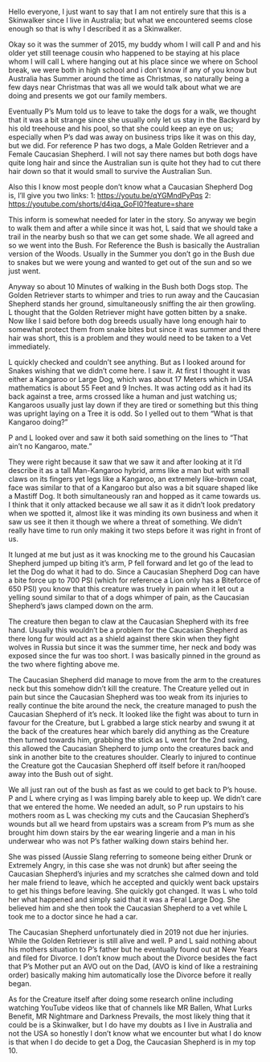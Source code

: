Hello everyone, I just want to say that I am not entirely sure that this is a Skinwalker since I live in Australia; but what we encountered seems close enough so that is why I described it as a Skinwalker.

Okay so it was the summer of 2015, my buddy whom I will call P and and his older yet still teenage cousin who happened to be staying at his place whom I will call L where hanging out at his place since we where on School break, we were both in high school and i don’t know if any of you know but Australia has Summer around the time as Christmas, so naturally being a few days near Christmas that was all we would talk about what we are doing and presents we got our family members. 

Eventually P’s Mum told us to leave to take the dogs for a walk, we thought that it was a bit strange since she usually only let us stay in the Backyard by his old treehouse and his pool, so that she could keep an eye on us; especially when P’s dad was away on business trips like it was on this day, but we did. For reference P has two dogs, a Male Golden Retriever and a Female Caucasian Shepherd. I will not say there names but both dogs have quite long hair and since the Australian sun is quite hot they had to cut there hair down so that it would small to survive the Australian Sun.

Also this I know most people don’t know what a Caucasian Shepherd Dog is, I’ll give you two links:
1: https://youtu.be/qYGMndPyPqs
2: https://youtube.com/shorts/d4iqa_GoFI0?feature=share

This inform is somewhat needed for later in the story. So anyway we begin to walk them and after a while since it was hot, L said that we should take a trail in the nearby bush so that we can get some shade. We all agreed and so we went into the Bush. For Reference the Bush is basically the Australian version of the Woods. Usually in the Summer you don’t go in the Bush due to snakes but we were young and wanted to get out of the sun and so we just went.

Anyway so about 10 Minutes of walking in the Bush both Dogs stop. The Golden Retriever starts to whimper and tries to run away and the Caucasian Shepherd stands her ground, simultaneously sniffing the air then growling. L thought that the Golden Retriever might have gotten bitten by a snake. Now like I said before both dog breeds usually have long enough hair to somewhat protect them from snake bites but since it was summer and there hair was short, this is a problem and they would need to be taken to a Vet immediately.

L quickly checked and couldn’t see anything. But as I looked around for Snakes wishing that we didn’t come here. I saw it. At first I thought it was either a Kangaroo or Large Dog, which was about 17 Meters which in USA mathematics is about 55 Feet and 9 Inches. It was acting odd as it had its back against a tree, arms crossed like a human and just watching us; Kangaroos usually just lay down if they are tired or something but this thing was upright laying on a Tree it is odd. So I yelled out to them “What is that Kangaroo doing?”

P and L looked over and saw it both said something on the lines to “That ain’t no Kangaroo, mate.”

They were right because it saw that we saw it and after looking at it I’d describe it as a tall Man-Kangaroo hybrid, arms like a man but with small claws on its fingers yet legs like a Kangaroo, an extremely like-brown coat, face was similar to that of a Kangaroo but also was a bit square shaped like a Mastiff Dog. It both simultaneously ran and hopped as it came towards us. I think that it only attacked because we all saw it as it didn’t look predatory when we spotted it, almost like it was minding its own business and when it saw us see it then it though we where a threat of something. We didn’t really have time to run only making it two steps before it was right in front of us. 

It lunged at me but just as it was knocking me to the ground his Caucasian Shepherd jumped up biting it’s arm, P fell forward and let go of the lead to let the Dog do what it had to do. Since a Caucasian Shepherd Dog can have a bite force up to 700 PSI (which for reference a Lion only has a Biteforce of 650 PSI) you know that this creature was truely in pain when it let out a yelling sound similar to that of a dogs whimper of pain, as the Caucasian Shepherd’s jaws clamped down on the arm. 

The creature then began to claw at the Caucasian Shepherd with its free hand. Usually this wouldn’t be a problem for the Caucasian Shepherd as there long fur would act as a shield against there skin when they fight wolves in Russia but since it was the summer time, her neck and body was exposed since the fur was too short. I was basically pinned in the ground as the two where fighting above me. 

The Caucasian Shepherd did manage to move from the arm to the creatures neck but this somehow didn’t kill the creature. The Creature yelled out in pain but since the Caucasian Shepherd was too weak from its injuries to really continue the bite around the neck, the creature managed to push the Caucasian Shepherd of it’s neck. It looked like the fight was about to turn in favour for the Creature, but L grabbed a large stick nearby and swung it at the back of the creatures hear which barely did anything as the Creature then turned towards him, grabbing the stick as L went for the 2nd swing, this allowed the Caucasian Shepherd to jump onto the creatures back and sink in another bite to the creatures shoulder. Clearly to injured to continue the Creature got the Caucasian Shepherd off itself before it ran/hooped away into the Bush out of sight. 

We all just ran out of the bush as fast as we could to get back to P’s house. P and L where crying as I was limping barely able to keep up. We didn’t care that we entered the home. We needed an adult, so P run upstairs to his mothers room as L was checking my cuts and the Caucasian Shepherd’s wounds but all we heard from upstairs was a scream from P’s mum as she brought him down stairs by the ear wearing lingerie and a man in his underwear who was not P’s father walking down stairs behind her. 

She was pissed (Aussie Slang referring to someone being either Drunk or Extremely Angry, in this case she was not drunk) but after seeing the Caucasian Shepherd’s injuries and my scratches she calmed down and told her male friend to leave, which he accepted and quickly went back upstairs to get his things before leaving. She quickly got changed. It was L who told her what happened and simply said that it was a Feral Large Dog. She believed him and she then took the Caucasian Shepherd to a vet while L took me to a doctor since he had a car.

The Caucasian Shepherd unfortunately died in 2019 not due her injuries. While the Golden Retriever is still alive and well. P and L said nothing about his mothers situation to P’s father but he eventually found out at New Years and filed for Divorce. I don’t know much about the Divorce besides the fact that P’s Mother put an AVO out on the Dad, (AVO is kind of like a restraining order) basically making him automatically lose the Divorce before it really began.

As for the Creature itself after doing some research online including watching YouTube videos like that of channels like MR Ballen, What Lurks Benefit, MR Nightmare and Darkness Prevails, the most likely thing that it could be is a Skinwalker, but I do have my doubts as I live in Australia and not the USA so honestly I don’t know what we encounter but what I do know is that when I do decide to get a Dog, the Caucasian Shepherd is in my top 10.